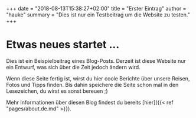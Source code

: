 +++
date = "2018-08-13T15:38:27+02:00"
title = "Erster Eintrag"
author = "hauke"
summary = "Dies ist nur ein Testbeitrag um die Website zu testen."
+++
# Etwas neues startet ...
Dies ist ein Beispielbeitrag eines Blog-Posts. Derzeit ist diese Website nur ein Entwurf, was sich über die Zeit jedoch ändern wird.

Wenn diese Seite fertig ist, wirst du hier coole Berichte über unsere Reisen, Fotos und Tipps finden. Bis dahin speichere die Seite schon mal in den Lesezeichen, du wirst es sonst bereuen ;)

Mehr Informationen über diesen Blog findest du bereits [hier]({{< ref "pages/about.de.md" >}}).
